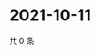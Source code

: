 # 2021-10-11

共 0 条

<!-- BEGIN WEIBO -->
<!-- 最后更新时间 Mon Oct 11 2021 07:10:55 GMT+0800 (China Standard Time) -->

<!-- END WEIBO -->
